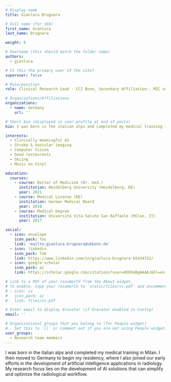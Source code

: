 ```yaml
---
# Display name
title: Gianluca Brugnara

# Full name (for SEO)
first_name: Gianluca
last_name: Brugnara

weight: 6

# Username (this should match the folder name)
authors:
  - gianluca

# Is this the primary user of the site?
superuser: false

# Role/position
role: Clinical Research Lead - CCI Bonn, Secondary Affiliation:: MIC at DKFZ Heidelberg

# Organizations/Affiliations
organizations:
  - name: Germany
    url: ''

# Short bio (displayed in user profile at end of posts)
bio: I was born in the italian alps and completed my medical training in Milan. I then moved to Germany to begin my residency, where I also joined our early efforts in the development of artificial intelligence applications in radiology. My research focus lies on the development of AI solutions that can simplify and optimize the radiological workflow.

interests:
  - Clinically meaningful AI
  - Stroke & Vascular imaging
  - Computer Vision
  - Good restaurants
  - Skiing
  - Music on Vinyl

education:
  courses:
    - course: Doctor of Medicine (Dr. med.)
      institution: Heidelberg University (Heidelberg, DE)
      year: 2021
    - course: Medical License (DE)
      institution: German Medical Board
      year: 2018
    - course: Medical Degree
      institution: Universitá Vita-Salute San Raffaele (Milan, IT)
      year: 2017

social:
  - icon: envelope
    icon_pack: fas
    link: 'mailto:gianluca.brugnara@ukbonn.de'
  - icon: linkedin
    icon_pack: fab
    link: https://www.linkedin.com/in/gianluca-brugnara-b5434752/
  - icon: google-scholar
    icon_pack: ai
    link: https://scholar.google.com/citations?user=HSDXeBgAAAAJ&hl=en

# Link to a PDF of your resume/CV from the About widget.
# To enable, copy your resume/CV to `static/files/cv.pdf` and uncomment the lines below.
# - icon: cv
#   icon_pack: ai
#   link: files/cv.pdf

# Enter email to display Gravatar (if Gravatar enabled in Config)
email: ''

# Organizational groups that you belong to (for People widget)
#   Set this to `[]` or comment out if you are not using People widget.
user_groups:
  - Research team members
---
```


I was born in the italian alps and completed my medical training in Milan. I then moved to Germany to begin my residency, where I also joined our early efforts in the development of artificial intelligence applications in radiology. My research focus lies on the development of AI solutions that can simplify and optimize the radiological workflow.
